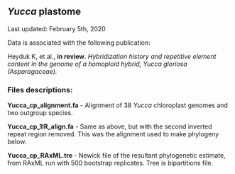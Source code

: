 ## *Yucca* plastome 

Last updated: February 5th, 2020

Data is associated with the following publication:

Heyduk K, et al., **in review**. *Hybridization history and repetitive element content in the genome of a homoploid hybrid, Yucca gloriosa (Asparagaceae).* 


### Files descriptions:

**Yucca_cp_alignment.fa** - Alignment of 38 *Yucca* chloroplast genomes and two outgroup species. 

**Yucca_cp_1IR_align.fa** - Same as above, but with the second inverted repeat region removed. This was the alignment used to make phylogeny below. 

**Yucca_cp_RAxML.tre** - Newick file of the resultant phylogenetic estimate, from RAxML run with 500 bootstrap replicates. Tree is bipartitions file.